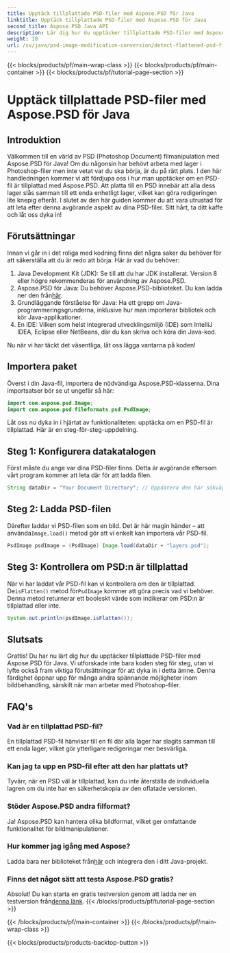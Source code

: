 ```yaml
---
title: Upptäck tillplattade PSD-filer med Aspose.PSD för Java
linktitle: Upptäck tillplattade PSD-filer med Aspose.PSD för Java
second_title: Aspose.PSD Java API
description: Lär dig hur du upptäcker tillplattade PSD-filer med Aspose.PSD för Java, steg för steg i denna omfattande handledning.
weight: 10
url: /sv/java/psd-image-modification-conversion/detect-flattened-psd-files/
---
```


{{< blocks/products/pf/main-wrap-class >}}
{{< blocks/products/pf/main-container >}}
{{< blocks/products/pf/tutorial-page-section >}}

# Upptäck tillplattade PSD-filer med Aspose.PSD för Java

## Introduktion

Välkommen till en värld av PSD (Photoshop Document) filmanipulation med Aspose.PSD för Java! Om du någonsin har behövt arbeta med lager i Photoshop-filer men inte vetat var du ska börja, är du på rätt plats. I den här handledningen kommer vi att fördjupa oss i hur man upptäcker om en PSD-fil är tillplattad med Aspose.PSD. Att platta till en PSD innebär att alla dess lager slås samman till ett enda enhetligt lager, vilket kan göra redigeringen lite knepig efteråt. I slutet av den här guiden kommer du att vara utrustad för att leta efter denna avgörande aspekt av dina PSD-filer. Sitt hårt, ta ditt kaffe och låt oss dyka in!

## Förutsättningar

Innan vi går in i det roliga med kodning finns det några saker du behöver för att säkerställa att du är redo att börja. Här är vad du behöver:

1. Java Development Kit (JDK): Se till att du har JDK installerat. Version 8 eller högre rekommenderas för användning av Aspose.PSD.
2.  Aspose.PSD för Java: Du behöver Aspose.PSD-biblioteket. Du kan ladda ner den från[här](https://releases.aspose.com/psd/java/).
3. Grundläggande förståelse för Java: Ha ett grepp om Java-programmeringsgrunderna, inklusive hur man importerar bibliotek och kör Java-applikationer.
4. En IDE: Vilken som helst integrerad utvecklingsmiljö (IDE) som IntelliJ IDEA, Eclipse eller NetBeans, där du kan skriva och köra din Java-kod.

Nu när vi har täckt det väsentliga, låt oss lägga vantarna på koden!

## Importera paket

Överst i din Java-fil, importera de nödvändiga Aspose.PSD-klasserna. Dina importsatser bör se ut ungefär så här:

```java
import com.aspose.psd.Image;
import com.aspose.psd.fileformats.psd.PsdImage;
```

Låt oss nu dyka in i hjärtat av funktionaliteten: upptäcka om en PSD-fil är tillplattad. Här är en steg-för-steg-uppdelning.

## Steg 1: Konfigurera datakatalogen

Först måste du ange var dina PSD-filer finns. Detta är avgörande eftersom vårt program kommer att leta där för att ladda filen.

```java
String dataDir = "Your Document Directory"; // Uppdatera den här sökvägen
```

## Steg 2: Ladda PSD-filen

 Därefter laddar vi PSD-filen som en bild. Det är här magin händer – att använda`Image.load()` metod gör att vi enkelt kan importera vår PSD-fil.

```java
PsdImage psdImage = (PsdImage) Image.load(dataDir + "layers.psd");
```

## Steg 3: Kontrollera om PSD:n är tillplattad

När vi har laddat vår PSD-fil kan vi kontrollera om den är tillplattad. De`isFlatten()` metod för`PsdImage` kommer att göra precis vad vi behöver. Denna metod returnerar ett booleskt värde som indikerar om PSD:n är tillplattad eller inte.

```java
System.out.println(psdImage.isFlatten());
```

## Slutsats

Grattis! Du har nu lärt dig hur du upptäcker tillplattade PSD-filer med Aspose.PSD för Java. Vi utforskade inte bara koden steg för steg, utan vi lyfte också fram viktiga förutsättningar för att dyka in i detta ämne. Denna färdighet öppnar upp för många andra spännande möjligheter inom bildbehandling, särskilt när man arbetar med Photoshop-filer.

## FAQ's

### Vad är en tillplattad PSD-fil?
En tillplattad PSD-fil hänvisar till en fil där alla lager har slagits samman till ett enda lager, vilket gör ytterligare redigeringar mer besvärliga.

### Kan jag ta upp en PSD-fil efter att den har plattats ut?
Tyvärr, när en PSD väl är tillplattad, kan du inte återställa de individuella lagren om du inte har en säkerhetskopia av den oflatade versionen.

### Stöder Aspose.PSD andra filformat?
Ja! Aspose.PSD kan hantera olika bildformat, vilket ger omfattande funktionalitet för bildmanipulationer.

### Hur kommer jag igång med Aspose?
 Ladda bara ner biblioteket från[här](https://releases.aspose.com/psd/java/) och integrera den i ditt Java-projekt.

### Finns det något sätt att testa Aspose.PSD gratis?
 Absolut! Du kan starta en gratis testversion genom att ladda ner en testversion från[denna länk](https://releases.aspose.com/).
{{< /blocks/products/pf/tutorial-page-section >}}

{{< /blocks/products/pf/main-container >}}
{{< /blocks/products/pf/main-wrap-class >}}

{{< blocks/products/products-backtop-button >}}
